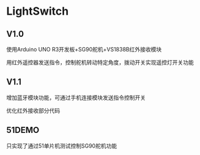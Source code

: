 # LightSwitch

## V1.0
使用Arduino UNO R3开发板+SG90舵机+VS1838B红外接收模块

用红外遥控器发送指令，控制舵机转动特定角度，拨动开关实现遥控灯开关功能

## V1.1
增加蓝牙模块功能，可通过手机连接模块发送指令控制开关

优化红外接收部分代码

## 51DEMO
只实现了通过51单片机测试控制SG90舵机功能

